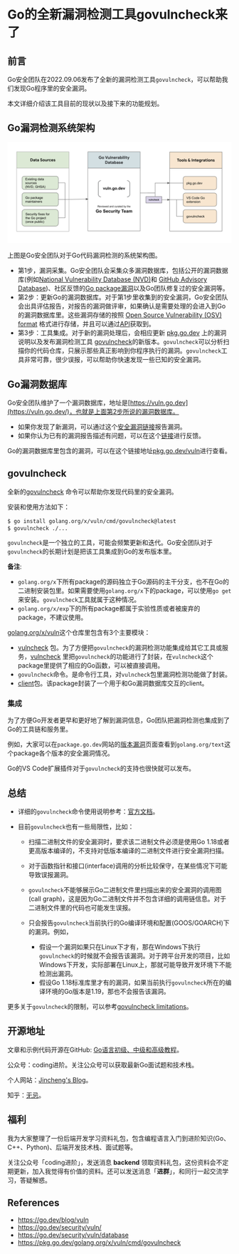 # Go的全新漏洞检测工具govulncheck来了

## 前言

Go安全团队在2022.09.06发布了全新的漏洞检测工具`govulncheck`，可以帮助我们发现Go程序里的安全漏洞。

本文详细介绍该工具目前的现状以及接下来的功能规划。

## Go漏洞检测系统架构

![Architecture diagram of Go's vulnerability management system](./architecture.png)

上图是Go安全团队对于Go代码漏洞检测的系统架构图。

* 第1步，漏洞采集。Go安全团队会采集众多漏洞数据库，包括公开的漏洞数据库(例如[National Vulnerability Database (NVD)](https://nvd.nist.gov/)和 [GitHub Advisory Database](https://github.com/advisories))、社区反馈的[Go package漏洞]((https://go.dev/s/vulndb-report-new))以及Go团队修复过的安全漏洞等。
* 第2步：更新Go的漏洞数据库。对于第1步里收集到的安全漏洞，Go安全团队会出具评估报告，对报告的漏洞做评审，如果确认是需要处理的会进入到Go的漏洞数据库里。这些漏洞存储的按照 [Open Source Vulnerability (OSV) format](https://ossf.github.io/osv-schema/) 格式进行存储，并且可以通过[API](https://go.dev/security/vuln/database#api)获取到。
* 第3步：工具集成。对于新的漏洞处理后，会相应更新 [pkg.go.dev](https://pkg.go.dev/) 上的漏洞说明以及发布漏洞检测工具 [govulncheck](https://pkg.go.dev/golang.org/x/vuln/cmd/govulncheck)的新版本。`govulncheck`可以分析扫描你的代码仓库，只展示那些真正影响到你程序执行的漏洞。`govulncheck`工具非常可靠，很少误报，可以帮助你快速发现一些已知的安全漏洞。

## Go漏洞数据库

Go安全团队维护了一个漏洞数据库，地址是[https://vuln.go.dev](https://vuln.go.dev/)，也就是上面第2步所说的漏洞数据库。

* 如果你发现了新漏洞，可以通过这个[安全漏洞链接]((https://go.dev/s/vulndb-report-new))报告漏洞。
* 如果你认为已有的漏洞报告描述有问题，可以在这个[链接](https://go.dev/s/vulndb-report-feedback)进行反馈。

Go的漏洞数据库里包含的漏洞，可以在这个链接地址[pkg.go.dev/vuln](https://pkg.go.dev/vuln)进行查看。

## govulncheck

全新的[govulncheck](https://pkg.go.dev/golang.org/x/vuln/cmd/govulncheck) 命令可以帮助你发现代码里的安全漏洞。

安装和使用方法如下：

```
$ go install golang.org/x/vuln/cmd/govulncheck@latest
$ govulncheck ./...
```

`govulncheck`是一个独立的工具，可能会频繁更新和迭代。Go安全团队对于`govulncheck`的长期计划是把该工具集成到Go的发布版本里。

**备注**:

* `golang.org/x`下所有package的源码独立于Go源码的主干分支，也不在Go的二进制安装包里。如果需要使用`golang.org/x`下的package，可以使用`go get`来安装。`govulncheck`工具就属于这种情况。
* `golang.org/x/exp`下的所有package都属于实验性质或者被废弃的package，不建议使用。

[golang.org/x/vuln](https://pkg.go.dev/golang.org/x/vuln)这个仓库里包含有3个主要模块：

* [vulncheck](https://pkg.go.dev/golang.org/x/vuln/vulncheck) 包。为了方便把`govulncheck`的漏洞检测功能集成给其它工具或服务，[vulncheck](https://pkg.go.dev/golang.org/x/vuln/vulncheck) 里把`govulncheck`的功能进行了封装，在`vulncheck`这个package里提供了相应的Go函数，可以被直接调用。
* `govulncheck`命令。是命令行工具，对`vulncheck`包里漏洞检测功能做了封装。
* [client](golang.org/x/vuln/client)包。该package封装了一个用于和Go漏洞数据库交互的client。



### 集成

为了方便Go开发者更早和更好地了解到漏洞信息，Go团队把漏洞检测也集成到了Go的工具链和服务里。

例如，大家可以在`package.go.dev`网站的[版本漏洞](https://pkg.go.dev/golang.org/x/text?tab=versions)页面查看到`golang.org/text`这个package各个版本的安全漏洞情况。

Go的VS Code扩展插件对于`govulncheck`的支持也很快就可以发布。

## 总结

* 详细的`govulncheck`命令使用说明参考：[官方文档](https://pkg.go.dev/golang.org/x/vuln/cmd/govulncheck)。

* 目前`govulncheck`也有一些局限性，比如：

  * 扫描二进制文件的安全漏洞时，要求该二进制文件必须是使用Go 1.18或者更高版本编译的，不支持对低版本编译的二进制文件进行安全漏洞扫描。

  - 对于函数指针和接口(interface)调用的分析比较保守，在某些情况下可能导致误报漏洞。

  - `govulncheck`不能够展示Go二进制文件里扫描出来的安全漏洞的调用图(call graph)，这是因为Go二进制文件并不包含详细的调用链信息。对于二进制文件里的代码也可能发生误报。

  - 只会报告`govulncheck`当前执行的Go编译环境和配置(GOOS/GOARCH)下的漏洞。例如，
    - 假设一个漏洞如果只在Linux下才有，那在Windows下执行`govulncheck`的时候就不会报告该漏洞。对于跨平台开发的项目，比如Windows下开发，实际部署在Linux上，那就可能导致开发环境下不能检测出漏洞。
    - 假设Go 1.18标准库里才有的漏洞，如果当前执行`govulncheck`所在的编译环境的Go版本是1.19，那也不会报告该漏洞。

更多关于`govulncheck`的限制，可以参考[govulncheck limitations](https://pkg.go.dev/golang.org/x/vuln/cmd/govulncheck#hdr-Limitations)。

## 开源地址

文章和示例代码开源在GitHub: [Go语言初级、中级和高级教程](https://github.com/jincheng9/go-tutorial)。

公众号：coding进阶。关注公众号可以获取最新Go面试题和技术栈。

个人网站：[Jincheng's Blog](https://jincheng9.github.io/)。

知乎：[无忌](https://www.zhihu.com/people/thucuhkwuji)。

## 福利

我为大家整理了一份后端开发学习资料礼包，包含编程语言入门到进阶知识(Go、C++、Python)、后端开发技术栈、面试题等。

关注公众号「coding进阶」，发送消息 **backend** 领取资料礼包，这份资料会不定期更新，加入我觉得有价值的资料。还可以发送消息「**进群**」，和同行一起交流学习，答疑解惑。

## References

* https://go.dev/blog/vuln
* https://go.dev/security/vuln/
* https://go.dev/security/vuln/database
* https://pkg.go.dev/golang.org/x/vuln/cmd/govulncheck